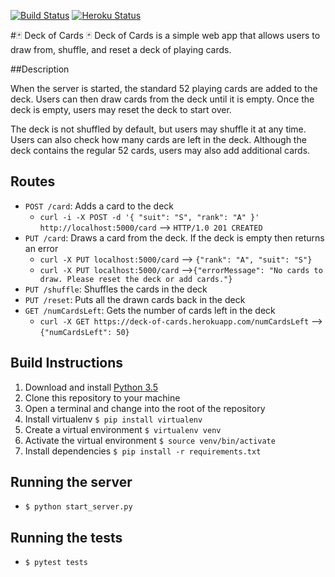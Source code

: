 [![Build Status](https://travis-ci.org/adrielklein/deck-of-cards.svg?branch=master)](https://travis-ci.org/adrielklein/deck-of-cards)
[![Heroku Status](https://heroku-badge.herokuapp.com/?app=deck-of-cards)](http://deck-of-cards.herokuapp.com)

#:black_joker: Deck of Cards :black_joker:
Deck of Cards is a simple web app that allows users to draw from, shuffle, and reset a deck of playing cards.

##Description

When the server is started, the standard 52 playing cards are added to the deck. Users can then draw cards from the deck until it is empty. 
Once the deck is empty, users may reset the deck to start over.

The deck is not shuffled by default, but users may shuffle it at any time.
Users can also check how many cards are left in the deck. Although the deck contains the regular 52 cards, users may also add additional cards.


## Routes
- `POST /card`: Adds a card to the deck
  - `curl -i -X POST -d '{ "suit": "S", "rank": "A" }' http://localhost:5000/card` --> `HTTP/1.0 201 CREATED`
- `PUT /card`: Draws a card from the deck. If the deck is empty then returns an error
  - `curl -X PUT localhost:5000/card` --> `{"rank": "A", "suit": "S"}`
  - `curl -X PUT localhost:5000/card` -->`{"errorMessage": "No cards to draw. Please reset the deck or add cards."}`
- `PUT /shuffle`: Shuffles the cards in the deck
- `PUT /reset`: Puts all the drawn cards back in the deck
- `GET /numCardsLeft`: Gets the number of cards left in the deck
  - `curl -X GET https://deck-of-cards.herokuapp.com/numCardsLeft` --> `{"numCardsLeft": 50}`
  
## Build Instructions
1. Download and install [Python 3.5](https://www.python.org/downloads/release/python-350/)
1. Clone this repository to your machine
1. Open a terminal and change into the root of the repository
1. Install virtualenv `$ pip install virtualenv`
1. Create a virtual environment `$ virtualenv venv`
1. Activate the virtual environment `$ source venv/bin/activate`
1. Install dependencies `$ pip install -r requirements.txt`

## Running the server
- `$ python start_server.py`

## Running the tests
- `$ pytest tests`